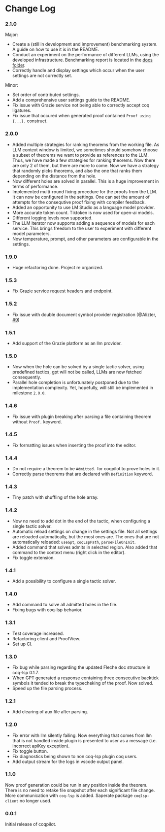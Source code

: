 # Change Log

### 2.1.0
Major: 
- Create a (still in development and improvement) benchmarking system. A guide on how to use it is in the README.
- Conduct an experiment on the performance of different LLMs, using the developed infrastructure. Benchmarking report is located in the [docs folder](etc/docs/benchmarking_report.md).
- Correctly handle and display settings which occur when the user settings are not correctly set.

Minor: 
- Set order of contributed settings.
- Add a comprehensive user settings guide to the README. 
- Fix issue with Grazie service not being able to correctly accept coq ligatures.
- Fix issue that occured when generated proof contained `Proof using {...}.` construct. 

### 2.0.0
- Added multiple strategies for ranking theorems from the working file. As LLM context window is limited, we sometimes should somehow choose a subset of theorems we want to provide as references to the LLM. Thus, we have made a few strategies for ranking theorems. Now there are only 2 of them, but there are more to come. Now we have a strategy that randomly picks theorems, and also the one that ranks them depending on the distance from the hole.
- Now different holes are solved in parallel. This is a huge improvement in terms of performance.
- Implemented multi-round fixing procedure for the proofs from the LLM. It can now be configured in the settings. One can set the amount of attempts for the consequtive proof fixing with compiler feedback. 
- Added an opportunity to use LM Studio as a language model provider.
- More accurate token count. Tiktoken is now used for open-ai models.
- Different logging levels now supported. 
- The LLM iterator now supports adding a sequence of models for each service. This brings freedom to the user to experiment with different model parameters.
- Now temperature, prompt, and other parameters are configurable in the settings.

### 1.9.0 
- Huge refactoring done. Project re organized.

### 1.5.3
- Fix Grazie service request headers and endpoint. 

### 1.5.2
- Fix issue with double document symbol provider registration (@Alizter, [#9](https://github.com/JetBrains-Research/coqpilot/issues/9))

### 1.5.1
- Add support of the Grazie platform as an llm provider.  

### 1.5.0
- Now when the hole can be solved by a single tactic solver, using predefined tactics, gpt will not be called, LLMs are now fetched consequently. 
- Parallel hole completion is unfortunately postponed due to the implementation complexity. Yet, hopefully, will still be implemented in milestone `2.0.0`.

### 1.4.6
- Fix issue with plugin breaking after parsing a file containing theorem without `Proof.` keyword.

### 1.4.5
- Fix formatting issues when inserting the proof into the editor.

### 1.4.4
- Do not require a theorem to be `Admitted.` for coqpilot to prove holes in it.
- Correctly parse theorems that are declared with `Definition` keyword.

### 1.4.3
- Tiny patch with shuffling of the hole array.

### 1.4.2
- Now no need to add dot in the end of the tactic, when configuring a single tactic solver.
- Automatic reload settings on change in the settings file. Not all settings are reloaded automatically, 
but the most ones are. The ones that are not automatically reloaded: `useGpt`, `coqLspPath`, `parseFileOnInit`.
- Added command that solves admits in selected region. Also added that command to the context menu (right click in the editor).
- Fix toggle extension. 

### 1.4.1
- Add a possibility to configure a single tactic solver.

### 1.4.0
- Add command to solve all admitted holes in the file.
- Fixing bugs with coq-lsp behavior. 

### 1.3.1
- Test coverage increased.
- Refactoring client and ProofView.  
- Set up CI. 

### 1.3.0
- Fix bug while parsing regarding the updated Fleche doc structure in coq-lsp 0.1.7.
- When GPT generated a response containing three consecutive backtick symbols it tended to 
break the typecheking of the proof. Now solved. 
- Speed up the file parsing process. 

### 1.2.1
- Add clearing of aux file after parsing. 

### 1.2.0
- Fix error with llm silently failing. Now everything that comes from llm that is not handled inside plugin is presented to user as a message (i.e. incorrect apiKey exception). 
- Fix toggle button.
- Fix diagnostics being shown to non coq-lsp plugin coq users. 
- Add output stream for the logs in vscode output panel.

### 1.1.0

Now proof generation could be run in any position inside the theorem. There is no need to retake file snapshot after each significant file change. 
More communication with `coq-lsp` is added. Saperate package `coqlsp-client` no longer used.

### 0.0.1

Initial release of coqpilot. 